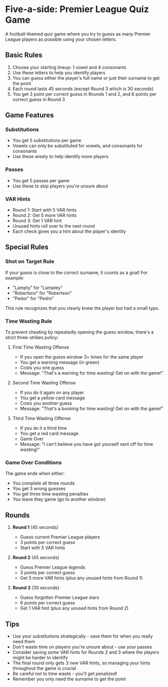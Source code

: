 # Five-a-side: Premier League Quiz Game

A football-themed quiz game where you try to guess as many Premier League players as possible using your chosen letters.

## Basic Rules

1. Choose your starting lineup: 1 vowel and 4 consonants
2. Use these letters to help you identify players
3. You can guess either the player's full name or just their surname to get the point
4. Each round lasts 45 seconds (except Round 3 which is 30 seconds)
5. You get 3 point per correct guess in Rounds 1 and 2, and 6 points per correct guess in Round 3

## Game Features

### Substitutions

- You get 5 substitutions per game
- Vowels can only be substituted for vowels, and consonants for consonants
- Use these wisely to help identify more players

### Passes

- You get 5 passes per game
- Use these to skip players you're unsure about

### VAR Hints

- Round 1: Start with 5 VAR hints
- Round 2: Get 5 more VAR hints
- Round 3: Get 1 VAR hint
- Unused hints roll over to the next round
- Each check gives you a hint about the player's identity

## Special Rules

### Shot on Target Rule

If your guess is close to the correct surname, it counts as a goal! For example:

- "Lampty" for "Lamptey"
- "Robertsno" for "Robertson"
- "Pedor" for "Pedro"

This rule recognizes that you clearly knew the player but had a small typo.

### Time Wasting Rule

To prevent cheating by repeatedly opening the guess window, there's a strict three-strikes policy:

1. First Time Wasting Offense

   - If you open the guess window 3+ times for the same player
   - You get a warning message (in green)
   - Costs you one guess
   - Message: "That's a warning for time wasting! Get on with the game!"

2. Second Time Wasting Offense

   - If you do it again on any player
   - You get a yellow card message
   - Costs you another guess
   - Message: "That's a booking for time wasting! Get on with the game!"

3. Third Time Wasting Offense
   - If you do it a third time
   - You get a red card message
   - Game Over
   - Message: "I can't believe you have got yourself sent off for time wasting!"

### Game Over Conditions

The game ends when either:

- You complete all three rounds
- You get 3 wrong guesses
- You get three time wasting penalties
- You leave they game (go to another window)

## Rounds

1. **Round 1** (45 seconds)

   - Guess current Premier League players
   - 3 points per correct guess
   - Start with 5 VAR hints

2. **Round 2** (45 seconds)

   - Guess Premier League legends
   - 3 points per correct guess
   - Get 5 more VAR hints (plus any unused hints from Round 1)

3. **Round 3** (30 seconds)
   - Guess forgotten Premier League stars
   - 6 points per correct guess
   - Get 1 VAR hint (plus any unused hints from Round 2)

## Tips

- Use your substitutions strategically - save them for when you really need them
- Don't waste time on players you're unsure about - use your passes
- Consider saving some VAR hints for Rounds 2 and 3 where the players might be harder to identify
- The final round only gets 3 new VAR hints, so managing your hints throughout the game is crucial
- Be careful not to time waste - you'll get penalized!
- Remember you only need the surname to get the point
